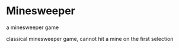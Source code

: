 # Minesweeper
a minesweeper game

classical minesweeper game, cannot hit a mine on the first selection
